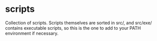 # scripts

Collection of scripts.
Scripts themselves are sorted in src/, and src/exe/ contains executable scripts, so this is the one to add to your PATH environment if necessary.
